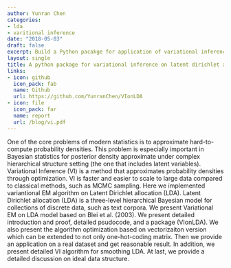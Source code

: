 ```yaml
---
author: Yunran Chen
categories:
- lda
- varitional inference
date: "2018-05-03"
draft: false
excerpt: Build a Python pacakge for application of variational inference on latent dirichlet allocation.
layout: single
title: A python package for variational inference on latent dirichlet allocation
links:
- icon: github
  icon_pack: fab
  name: Github
  url: https://github.com/YunranChen/VIonLDA
- icon: file
  icon_pack: far
  name: report
  url: /blog/vi.pdf
---
```


One of the core problems of modern statistics is to approximate hard-to-compute probability densities. This problem is especially important in Bayesian statistics for posterior density approximate under complex hierarchical structure setting (the one that includes latent variables). Variational Inference (VI) is a method that approximates probability densities through optimization. VI is faster and easier to scale to large data compared to classical methods, such as MCMC sampling. Here we implemented variantional EM algorithm on Latent Dirichlet allocation (LDA). Latent Dirichlet allocation (LDA) is a three-level hierarchical Bayesian model for collections of discrete data, such as text corpora. We present Variational EM on LDA model based on Blei et al. (2003). We present detailed introduction and proof, detailed psudocode, and a package (VIonLDA). We also present the algorithm optimization based on vectorizaiton version which can be extended to not only one-hot-coding matrix. Then we provide an application on a real dataset and get reasonable result. In addition, we present detailed VI algorithm for smoothing LDA. At last, we provide a detailed discussion on ideal data structure.